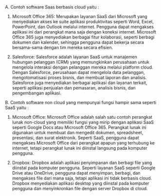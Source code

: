 A. Contoh software Saas berbasis cloud yaitu :

1. Microsoft Office 365: Merupakan layanan SaaS dari Microsoft yang menyediakan akses ke suite aplikasi produktivitas seperti Word, Excel, PowerPoint, dan Outlook melalui internet. Pengguna dapat mengakses aplikasi ini dari perangkat mana saja dengan koneksi internet. Microsoft Office 365 juga menyediakan berbagai fitur kolaborasi, seperti berbagi dokumen dan kalender, sehingga pengguna dapat bekerja secara bersama-sama dengan tim mereka secara efisien.

2. Salesforce: Salesforce adalah layanan SaaS untuk manajemen hubungan pelanggan (CRM) yang memungkinkan perusahaan untuk mengelola interaksi dengan pelanggan mereka melalui platform cloud. Dengan Salesforce, perusahaan dapat mengelola data pelanggan, mengotomatisasi proses bisnis, dan membuat laporan dan analisis. Salesforce juga menyediakan berbagai aplikasi dan layanan terkait, seperti aplikasi penjualan dan pemasaran, analisis bisnis, dan pengembangan aplikasi.

B. Contoh software non cloud yang mempunyai fungsi hampir sama seperti SaaS yaitu :

1. Microsoft Office: Microsoft Office adalah salah satu contoh perangkat lunak non-cloud yang memiliki fungsi yang mirip dengan aplikasi SaaS seperti Google Docs atau Microsoft Office 365. Perangkat lunak ini digunakan untuk membuat dan mengedit dokumen, spreadsheet, presentasi, dan surat elektronik. Seperti SaaS, pengguna dapat mengakses Microsoft Office dari perangkat apapun yang terhubung ke internet, tetapi perangkat lunak ini diinstal langsung pada komputer pengguna.

2. Dropbox: Dropbox adalah aplikasi penyimpanan dan berbagi file yang diinstal pada komputer pengguna. Seperti layanan SaaS seperti Google Drive atau OneDrive, pengguna dapat menyimpan, berbagi, dan mengakses file dari mana saja, tetapi aplikasi ini tidak berbasis cloud. Dropbox menyediakan aplikasi desktop yang diinstal pada komputer pengguna dan menyinkronkan file dengan server Dropbox di cloud.
